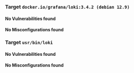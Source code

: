 
<h3>Target <code>docker.io/grafana/loki:3.4.2 (debian 12.9)</code></h3>
<h4>No Vulnerabilities found</h4>
<h4>No Misconfigurations found</h4>
<h3>Target <code>usr/bin/loki</code></h3>
<h4>No Vulnerabilities found</h4>
<h4>No Misconfigurations found</h4>

